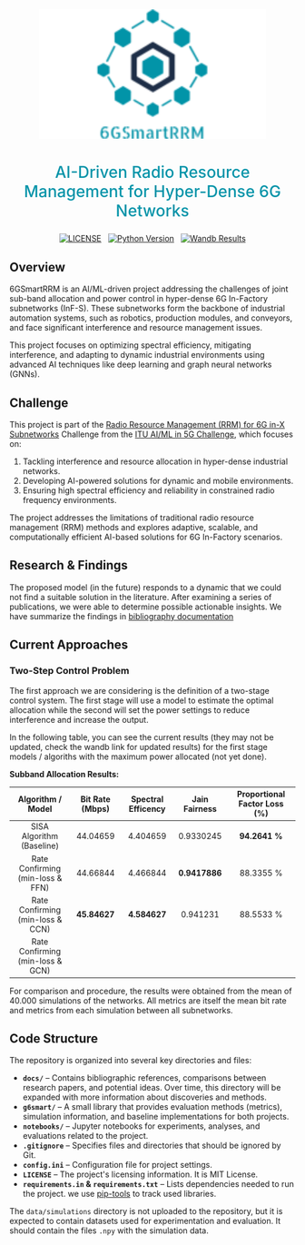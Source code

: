 
<div align="center">
  <img src="./static/logo.png" width="400" />
</div>

<div align="center" style="width: 100%">
    <h2 style="color: #0594a9; font-weight: 500; font-size: 28px"> AI-Driven Radio Resource Management for Hyper-Dense 6G Networks </h2>
    <div style="width:100%; align: center; display: flex; gap: 12px;" markdown="1">
        <a href="https://opensource.org/licenses/MIT" style="margin-left: auto">
            <img src="https://img.shields.io/badge/license-MIT-blue" alt="LICENSE" />
        </a>
        <a href="https://www.python.org/" style="">
            <img src="https://img.shields.io/badge/python-3.11-blue" alt="Python Version" />
        </a>
        <a href="https://wandb.ai/rubencid001/6GSmartRRM" style="margin-right: auto">
            <img src="https://raw.githubusercontent.com/wandb/assets/main/wandb-github-badge-28-gray.svg" alt="Wandb Results" height="20"/>
        </a>
    </div>
</div>

## Overview

6GSmartRRM is an AI/ML-driven project addressing the challenges of joint sub-band allocation and power control in hyper-dense 6G In-Factory subnetworks (InF-S). These subnetworks form the backbone of industrial automation systems, such as robotics, production modules, and conveyors, and face significant interference and resource management issues.

This project focuses on optimizing spectral efficiency, mitigating interference, and adapting to dynamic industrial environments using advanced AI techniques like deep learning and graph neural networks (GNNs).

## Challenge

This project is part of the [Radio Resource Management (RRM) for 6G in-X Subnetworks](https://challenge.aiforgood.itu.int/match/matchitem/97) Challenge from the [ITU AI/ML in 5G Challenge](https://challenge.aiforgood.itu.int/), which focuses on:

1. Tackling interference and resource allocation in hyper-dense industrial networks.
2. Developing AI-powered solutions for dynamic and mobile environments.
3. Ensuring high spectral efficiency and reliability in constrained radio frequency environments.

The project addresses the limitations of traditional radio resource management (RRM) methods and explores adaptive, scalable, and computationally efficient AI-based solutions for 6G In-Factory scenarios.

## Research & Findings

The proposed model (in the future) responds to a dynamic that we could not find a suitable solution
in the literature. After examining a series of publications, we were able to determine possible 
actionable insights. We have summarize the findings in [bibliography documentation](./docs/baseline-comparison.md)

## Current Approaches
### Two-Step Control Problem

The first approach we are considering is the definition of a two-stage control system. The first stage will use a model to estimate
the optimal allocation while the second will set the power settings to reduce interference and increase the output.

In the following table, you can see the current results (they may not be updated, check the wandb link for updated results) for the first stage models / algoriths with the maximum power allocated (not yet done). 

**Subband Allocation Results:**

| Algorithm / Model                        | Bit Rate (Mbps) | Spectral Efficency | Jain Fairness    | Proportional Factor Loss (%) | 
|:----------------------------------------:|:---------------:|:------------------:|:----------------:|:----------------------------:|
| SISA Algorithm (Baseline)                | 44.04659        | 4.404659           | 0.9330245        |  **94.2641 %**               |
| Rate Confirming <br>(min-loss & FFN)     | 44.66844        | 4.466844           | **0.9417886**    |  88.3355 %                   |
| Rate Confirming <br>(min-loss & CCN)     | **45.84627**    | **4.584627**       | 0.941231         |  88.5533 %                   |
| Rate Confirming <br>(min-loss & GCN)     |                 |                    |                  |                              |

For comparison and procedure, the results were obtained from the mean of 40.000 simulations of the networks. All metrics are itself the mean bit rate and metrics from each simulation between all subnetworks.


## Code Structure  

The repository is organized into several key directories and files:  

- **`docs/`** – Contains bibliographic references, comparisons between research papers, and potential ideas. Over time, this directory will be expanded with more information about discoveries and methods.  
- **`g6smart/`** – A small library that provides evaluation methods (metrics), simulation information, and baseline implementations for both projects.  
- **`notebooks/`** – Jupyter notebooks for experiments, analyses, and evaluations related to the project.  
- **`.gitignore`** – Specifies files and directories that should be ignored by Git.  
- **`config.ini`** – Configuration file for project settings.  
- **`LICENSE`** – The project's licensing information.  It is MIT License. 
- **`requirements.in` & `requirements.txt`** – Lists dependencies needed to run the project. we use [pip-tools](https://github.com/jazzband/pip-tools) to track used libraries.  

The `data/simulations` directory is not uploaded to the repository, but it is expected to contain datasets used for experimentation and evaluation. It should contain
the files `.npy` with the simulation data.